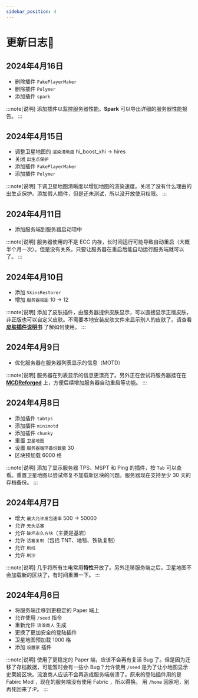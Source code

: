 ```yaml
---
sidebar_position: 4
---
```


# 更新日志📃

## 2024年4月16日

- 删除插件 `FakePlayerMaker`
- 删除插件 `Polymer`
- 添加插件 `spark`

:::note[说明]
添加插件以监控服务器性能。**Spark** 可以导出详细的服务器性能报告。
:::

## 2024年4月15日

- 调整卫星地图的 `渲染清晰度` hi_boost_xhi -> hires
- 关闭 `出生点保护`
- 添加插件 `FakePlayerMaker`
- 添加插件 `Polymer`

:::note[说明]
下调卫星地图清晰度以增加地图的渲染速度。关闭了没有什么理由的出生点保护。添加假人插件，但是还未测试，所以没开放使用权限。
:::

## 2024年4月11日

- 添加服务端到服务器启动项中

:::note[说明]
服务器使用的不是 ECC 内存，长时间运行可能导致自动重启（大概半个月一次）。但是没有关系，只要让服务器在重启后能自动运行服务端就可以了。
:::

## 2024年4月10日

- 添加 `SkinsRestorer`
- 增加 `服务器视距` 10 -> 12

:::note[说明]
添加了皮肤插件，由服务器提供皮肤显示，可以直接显示正版皮肤，非正版也可以自定义皮肤。不需要本地安装皮肤文件来显示别人的皮肤了。请查看 [**皮肤插件说明书**](/docs/plugin-manual/skin-restorer) 了解如何使用。
:::

## 2024年4月9日

- 优化服务器在服务器列表显示的信息（MOTD）

:::note[说明]
服务器在列表显示的信息更漂亮了。另外正在尝试将服务器挂在在 [**MCDReforged**](https://github.com/Fallen-Breath/MCDReforged) 上，方便后续增加服务器自动重启等功能。
:::

## 2024年4月8日

- 添加插件 `tabtps`
- 添加插件 `minimotd`
- 添加插件 `chunky`
- 重置 `卫星地图`
- 设置 `服务器循环备份数量` 30
- 区块预加载 6000 格

:::note[说明]
添加了显示服务器 TPS、MSPT 和 Ping 的插件，按 `Tab` 可以查看。重置卫星地图以尝试修复不加载新区块的问题。服务器现在支持至少 30 天的存档备份。
:::

## 2024年4月7日

- 增大 `最大允许发包速率` 500 -> 50000
- 允许 `无头活塞`
- 允许 `破坏永久方块`（主要是基岩）
- 允许 `活塞复制`（包括 TNT、地毯、铁轨复制）
- 允许 `刷线`
- 允许 `刷沙`

:::note[说明]
几乎将所有生电常用**特性**开放了。另外迁移服务端之后，卫星地图不会加载新的区块了，有时间重置一下。
:::

## 2024年4月6日

- 将服务端迁移到更稳定的 Paper 端上
- 允许使用 `/seed` 指令
- 重新允许 `流浪商人` 生成
- 更换了更加安全的登陆插件
- 卫星地图预加载 1000 格
- 添加 `设置家` 插件

:::note[说明]
使用了更稳定的 Paper 端，应该不会再有复活 Bug 了。但是因为迁移了存档数据，可能暂时会有一些小 Bug？允许使用 `/seed` 是为了让小地图显示史莱姆区块。流浪商人应该不会再造成服务端崩溃了。原来的登陆插件用的是 Fabirc Mod ，现在的服务端没有使用 Fabric ，所以得换。
用 `/home` 回家吧，别再死回来了:P。
:::